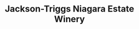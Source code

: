 ---
title: "Jackson-Triggs Niagara Estate Winery"
url: /niagara-on-the-lake/jackson-triggs-niagara-estate-winery/
shop: Wein
---